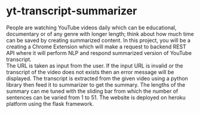 # yt-transcript-summarizer

People are watching YouTube videos daily which can be educational, documentary or of any genre with longer length; think about how much time can be saved by creating summarized content. In this project, you will be a creating a Chrome Extension which will make a request to backend REST API where it will perform NLP and respond summarized version of YouTube transcript.<br>
The URL is taken as input from the user. If the input URL is invalid or the transcript of the video does not exists then an error message will be displayed. The transcript is extracted from the given video using a python library then feed it to summarizer to get the summary. The lengths of the summary can me tuned with the sliding bar from which the number of sentences can be varied from 1 to 51. The website is deployed on heroku platform using the flask framework.<br>

